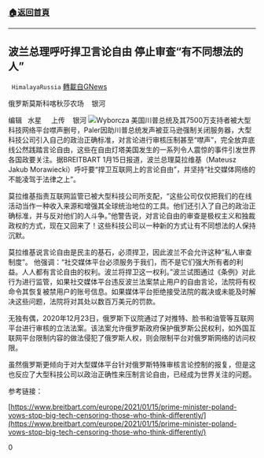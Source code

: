 ###  [:house:返回首頁](https://github.com/ourhimalayas/txt)
---

## 波兰总理呼吁捍卫言论自由 停止审查“有不同想法的人”
` HimalayaRussia` [轉載自GNews](https://gnews.org/zh-hans/756312/)

俄罗斯莫斯科喀秋莎农场    银河

编辑   水星     上传    银河
![]()![](https://gnews.org/wp-content/uploads/2021/01/images-4.jpg)Wyborcza
美国川普总统及其7500万支持者被大型科技网络平台噤声删号，Paler因助川普总统发声被亚马逊强制关闭服务器，大型科技公司引入自己的政治正确标准，对言论进行审核压制甚至“噤声”，完全放弃底线公然践踏言论自由，这些在自由灯塔美国发生的一系列令人震惊的事件引发世界各国政要关注。据BREITBART 1月15日报道，波兰总理莫拉维基（Mateusz Jakub Morawiecki）呼吁要“捍卫互联网上的言论自由”，并坚持“社交媒体网络的不能凌驾于法律之上”。

莫拉维基指责互联网监管已被大型科技公司所支配，“这些公司仅仅把我们的在线活动当作一种收入来源和增强其全球统治地位的工具。他们还引入了自己的政治正确标准，并与反对他们的人斗争。”他警告说，对言论自由的审查是极权主义和独裁政权的方式，现在又回来了！这些科技公司以一种新的方式让有不同想法的人保持沉默。

莫拉维基说言论自由是民主的基石，必须捍卫，因此波兰不会允许这种“私人审查制度”。 他强调：“社交媒体平台必须服务于我们，而不是它们强大所有者的利益。人人都有言论自由的权利。波兰将捍卫这一权利。”波兰试图通过《条例》对此行为进行监管，如果社交媒体平台违反波兰法案禁止用户的自由言论，法院将有权命令其恢复被禁用户的账号信息。如果媒体平台拒绝接受法院的裁决或未能及时解决这些问题，法院将对其处以数百万美元的罚款。

无独有偶，2020年12月23日，俄罗斯下议院通过了对推特、脸书和油管等互联网平台进行审核的立法法案。该法案允许俄罗斯政府保护俄罗斯公民权利，如外国互联网平台限制内容的做法侵犯了俄罗斯人权，则会限制平台对俄罗斯网络的访问权限。

虽然俄罗斯更倾向于对大型媒体平台针对俄罗斯特殊审核言论控制的报复，但是这也反应了大型科技公司以政治正确性来压制言论自由，已经成为世界关注的问题。

参考链接：

[https://www.breitbart.com/europe/2021/01/15/prime-minister-poland-vows-stop-big-tech-censoring-those-who-think-differently/](https://www.breitbart.com/europe/2021/01/15/prime-minister-poland-vows-stop-big-tech-censoring-those-who-think-differently/)

0
